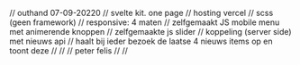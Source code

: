 // outhand 07-09-20220
    // svelte kit. one page
    // hosting vercel
    // scss (geen framework)
    // responsive: 4 maten
    // zelfgemaakt JS mobile menu met animerende knoppen
    // zelfgemaakte js slider
    // koppeling (server side) met nieuws api
    // haalt bij ieder bezoek de laatse 4 nieuws items op en toont deze
    //
    //
    // peter felis
    //
    //
